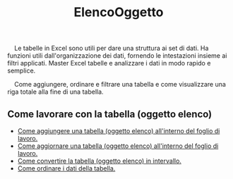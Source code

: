 ﻿---
title: ElencoOggetto
second_title: Aspose.Cells Cloud Documen
type: docs
url: /it/list-objects/
aliases: [/working-with-list-objects/,/working-with-list-object-or-table/]
keywords: Add, delete, update, and get a list object(table) into an Excel worksheet
description: Aspose.Cells Cloud REST API supporta l'aggiunta, l'eliminazione, l'aggiornamento e l'acquisizione di un oggetto elenco (tabella) in un foglio di lavoro Excel. L'SDK supporta i tipi di linguaggi di sviluppo. Includono Android, C#, Go, Java, NodeJS, Perl, PHP, Python, Ruby e swift
weight: 100
---
 &nbsp;&nbsp;&nbsp;&nbsp;Le tabelle in Excel sono utili per dare una struttura ai set di dati. Ha funzioni utili dall'organizzazione dei dati, fornendo le intestazioni insieme ai filtri applicati. Master Excel tabelle e analizzare i dati in modo rapido e semplice.

&nbsp;&nbsp;&nbsp;&nbsp;Come aggiungere, ordinare e filtrare una tabella e come visualizzare una riga totale alla fine di una tabella.

## Come lavorare con la tabella (oggetto elenco)
  
- [Come aggiungere una tabella (oggetto elenco) all'interno del foglio di lavoro.](/cells/it/add-a-list-object-or-table-inside-the-worksheet/)
- [Come aggiornare una tabella (oggetto elenco) all'interno del foglio di lavoro.](/cells/it/update-a-list-object-or-table-inside-the-worksheet/)
- [Come convertire la tabella (oggetto elenco) in intervallo.](/cells/it/convert-list-object-or-table-to-range/)
- [Come ordinare i dati della tabella.](/cells/it/sort-table-data/)
